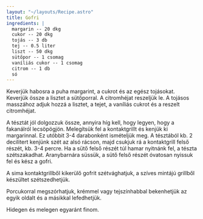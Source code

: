 ```yaml
---
layout: "~/layouts/Recipe.astro"
title: Gofri
ingredients: |
  margarin -- 20 dkg
  cukor -- 20 dkg
  tojás -- 3 db
  tej -- 0.5 liter
  liszt -- 50 dkg
  sütőpor -- 1 csomag
  vaníliás cukor -- 1 csomag
  citrom -- 1 db
  só
---
```


Keverjük habosra a puha margarint, a cukrot és az egész tojásokat. Keverjük össze a lisztet a sütőporral. A citromhéjat reszeljük le. A tojásos masszához adjuk hozzá a lisztet, a tejet, a vaníliás cukrot és a reszelt citromhéjat.  

A tésztát jól dolgozzuk össze, annyira híg kell, hogy legyen, hogy a fakanálról lecsöpögjön. Melegítsük fel a kontaktgrillt és kenjük ki margarinnal. Ez utóbbit 3-4 darabonként ismételjük meg. A tésztából kb. 2 decilitert kenjünk szét az alsó rácson, majd csukjuk rá a kontaktgrill felső részét, kb. 3-4 percre. Ha a sütő felső részét túl hamar nyitnánk fel, a tészta szétszakadhat. Aranybarnára süssük, a sütő felső részét óvatosan nyissuk fel és kész a gofri.  

A sima kontaktgrillből kikerülő gofrit szétvághatjuk, a szíves mintájú grillből készültet szétszedhetjük.  

Porcukorral megszórhatjuk, krémmel vagy tejszínhabbal bekenhetjük az egyik oldalt és a másikkal lefedhetjük.  

Hidegen és melegen egyaránt finom.